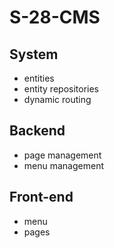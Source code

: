 # S-28-CMS

## System

* entities
* entity repositories
* dynamic routing

## Backend

* page management
* menu management

## Front-end

* menu
* pages